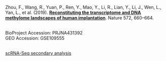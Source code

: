 Zhou, F., Wang, R., Yuan, P., Ren, Y., Mao, Y., Li, R., Lian, Y., Li, J., Wen, L., Yan, L., et al. (2019). **[Reconstituting the transcriptome and DNA methylome landscapes of human implantation](https://www.nature.com/articles/s41586-019-1500-0)**. Nature 572, 660–664.

<br>
BioProject Accession: PRJNA431392<br>
GEO Accession: GSE109555<br>
<br>

[scRNA-Seq secondary analysis](
https://htmlpreview.github.io/?https://github.com/jlduan/Replica/blob/master/s41586-019-1500-0/notebooks/analyze.html)<br>
